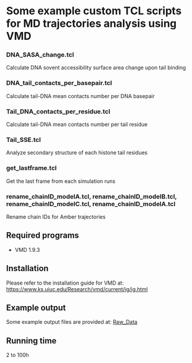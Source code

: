 # Some example custom TCL scripts for MD trajectories analysis using VMD

### DNA_SASA_change.tcl

Calculate DNA sovent accessibility surface area change upon tail binding 

### DNA_tail_contacts_per_basepair.tcl

Calculate tail-DNA mean contacts number per DNA basepair

### Tail_DNA_contacts_per_residue.tcl

Calculate tail-DNA mean contacts number per tail residue

### Tail_SSE.tcl

Analyze secondary structure of each histone tail residues

### get_lastframe.tcl

Get the last frame from each simulation runs

###  rename_chainID_modelA.tcl, rename_chainID_modelB.tcl, rename_chainID_modelC.tcl, rename_chainID_modelA.tcl

Rename chain IDs for Amber trajectories
 
## Required programs

* VMD 1.9.3

## Installation

Please refer to the installation guide for VMD at: https://www.ks.uiuc.edu/Research/vmd/current/ig/ig.html

## Example output

Some example output files are provided at: [Raw_Data](https://github.com/yunhuip/Supplementary-data-for-Peng-et-al-2021/tree/main/Raw_Data)

## Running time

2 to 100h


